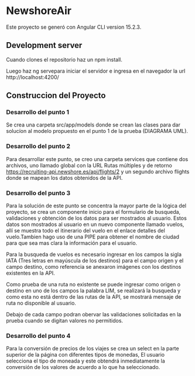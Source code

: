 # NewshoreAir
Este proyecto se generó con Angular CLI version 15.2.3.

## Development server

Cuando clones el repositorio haz un npm install.

Luego haz ng servepara iniciar el servidor e ingresa en el navegador la url http://localhost:4200/

## Construccion del Proyecto

### Desarrollo del punto 1

Se crea una carpeta src/app/models donde se crean las clases para dar solucíon al modelo propuesto en el punto 1 de la prueba (DIAGRAMA UML).

### Desarrollo del punto 2

Para desarrollar este punto, se creo una carpeta services que contiene dos archivos, uno llamado global con la URL Rutas múltiples y de retorno https://recruiting-api.newshore.es/api/flights/2 y un segundo archivo flights donde se mapean los datos obtenidos de la API.

### Desarrollo del punto 3

Para la solución de este punto se concentra la mayor parte de la lógica del proyecto, se crea un componente inicio para el formulario de busqueda, validaciones y obtención de los datos para ser mostrados al usuario. Estos datos son mostrados al usuario en un nuevo componente llamado vuelos, allí se muestra todo el itinerario del vuelo en el enlace detalles del vuelo.Tambien hago uso de una PIPE para obtener el nombre de ciudad para que sea mas clara la información para el usuario.

Para la busqueda de vuelos es necesario ingresar en los campos la sigla IATA (Tres letras en mayúscula de los destinos) para el campo origen y el campo destino, como referencia se anexaron imágenes con los destinos existentes en la API.

Como prueba de una ruta no existente se puede ingresar como origen o destino en uno de los campos la palabra LIM, se realizará la busqueda y como esta no está dentro de las rutas de la API, se mostrará mensaje de ruta no disponible al usuario.

Debajo de cada campo podran obervar las validaciones solicitadas en la prueba cuando se digitan valores no permitidos.

### Desarrollo del punto 4

Para la conversión de precios de los viajes se crea un select en la parte superior de la página con diferentes tipos de monedas, El usuario selecciona el tipo de moneada y este obtendrá inmediatamente la conversión de los valores de acuerdo a lo que ha seleccionado.